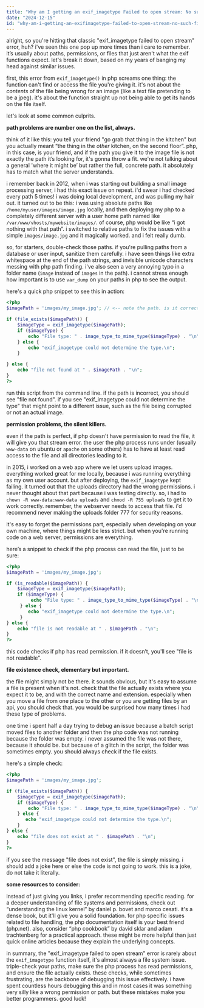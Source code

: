 ```yaml
---
title: "Why am I getting an exif_imagetype Failed to open stream: No such file or directory in?"
date: "2024-12-15"
id: "why-am-i-getting-an-exifimagetype-failed-to-open-stream-no-such-file-or-directory-in"
---
```


alright, so you're hitting that classic "exif_imagetype failed to open stream" error, huh? i've seen this one pop up more times than i care to remember. it’s usually about paths, permissions, or files that just aren't what the exif functions expect. let's break it down, based on my years of banging my head against similar issues.

first, this error from `exif_imagetype()` in php screams one thing: the function can't find or access the file you're giving it. it's not about the *contents* of the file being wrong for an image (like a text file pretending to be a jpeg). it's about the function straight up not being able to get its hands on the file itself.

let's look at some common culprits.

**path problems are number one on the list, always.**

think of it like this: you tell your friend "go grab that thing in the kitchen" but you actually meant “the thing in the *other* kitchen, on the second floor”. php, in this case, is your friend, and if the path you give it to the image file is not exactly the path it’s looking for, it's gonna throw a fit. we're not talking about a general 'where it might be’ but rather the full, concrete path. it absolutely has to match what the server understands.

i remember back in 2012, when i was starting out building a small image processing server, i had this exact issue on repeat. i'd swear i had checked every path 5 times! i was doing local development, and was pulling my hair out. it turned out to be this: i was using absolute paths like `/home/myuser/images/image.jpg` locally, and then deploying my php to a completely different server with a user home path named like `/var/www/vhosts/mywebsite/images/`. of course, php would be like “i got nothing with that path”. i switched to relative paths to fix the issues with a simple `images/image.jpg` and it magically worked. and i felt really dumb.

so, for starters, double-check those paths. if you're pulling paths from a database or user input, sanitize them carefully. i have seen things like extra whitespace at the end of the path strings, and invisible unicode characters messing with php path finding. i've also seen a very annoying typo in a folder name (`image` instead of `images` in the path). i cannot stress enough how important is to use `var_dump` on your paths in php to see the output.

here's a quick php snippet to see this in action:

```php
<?php
$imagePath = 'images/my_image.jpg'; // <-- note the path. is it correct?

if (file_exists($imagePath)) {
    $imageType = exif_imagetype($imagePath);
    if ($imageType) {
        echo "File type: " . image_type_to_mime_type($imageType) . "\n";
    } else {
        echo "exif_imagetype could not determine the type.\n";
    }

} else {
    echo "file not found at " . $imagePath . "\n";
}
?>
```

run this script from the command line. if the path is incorrect, you should see "file not found". if you see "exif_imagetype could not determine the type" that might point to a different issue, such as the file being corrupted or not an actual image.

**permission problems, the silent killers.**

even if the path is perfect, if php doesn't have permission to read the file, it will give you that stream error. the user the php process runs under (usually `www-data` on ubuntu or `apache` on some others) has to have at least read access to the file and all directories leading to it.

in 2015, i worked on a web app where we let users upload images. everything worked great for me locally, because i was running everything as my own user account. but after deploying, the `exif_imagetype` kept failing. it turned out that the uploads directory had the wrong permissions. i never thought about that part because i was testing directly. so, i had to `chown -R www-data:www-data uploads` and `chmod -R 755 uploads` to get it to work correctly. remember, the webserver needs to access that file. i'd recommend never making the uploads folder 777 for security reasons.

it's easy to forget the permissions part, especially when developing on your own machine, where things might be less strict. but when you're running code on a web server, permissions are everything.

here’s a snippet to check if the php process can read the file, just to be sure:

```php
<?php
$imagePath = 'images/my_image.jpg';

if (is_readable($imagePath)) {
    $imageType = exif_imagetype($imagePath);
    if ($imageType) {
         echo "File type: " . image_type_to_mime_type($imageType) . "\n";
     } else {
        echo "exif_imagetype could not determine the type.\n";
     }
} else {
    echo "file is not readable at " . $imagePath . "\n";
}
?>
```
this code checks if php has read permission. if it doesn’t, you'll see "file is not readable”.

**file existence check, elementary but important.**

the file might simply not be there. it sounds obvious, but it's easy to assume a file is present when it's not. check that the file actually exists where you expect it to be, and with the correct name and extension. especially when you move a file from one place to the other or you are getting files by an api, you should check that. you would be surprised how many times i had these type of problems.

one time i spent half a day trying to debug an issue because a batch script moved files to another folder and then the php code was not running because the folder was empty. i never assumed the file was not there, because it should be. but because of a glitch in the script, the folder was sometimes empty. you should always check if the file exists.

here's a simple check:

```php
<?php
$imagePath = 'images/my_image.jpg';

if (file_exists($imagePath)) {
    $imageType = exif_imagetype($imagePath);
    if ($imageType) {
        echo "File type: " . image_type_to_mime_type($imageType) . "\n";
    } else {
       echo "exif_imagetype could not determine the type.\n";
    }
} else {
    echo "file does not exist at " . $imagePath . "\n";
}
?>
```

if you see the message "file does not exist", the file is simply missing. i should add a joke here or else the code is not going to work. this is a joke, do not take it literally.

**some resources to consider:**

instead of just giving you links, i prefer recommending specific reading. for a deeper understanding of file systems and permissions, check out “understanding the linux kernel” by daniel p. bovet and marco cesati. it's a dense book, but it'll give you a solid foundation. for php specific issues related to file handling, the php documentation itself is your best friend (php.net). also, consider “php cookbook” by david sklar and adam trachtenberg for a practical approach. these might be more helpful than just quick online articles because they explain the underlying concepts.

in summary, the "exif_imagetype failed to open stream" error is rarely about the `exif_imagetype` function itself, it's almost always a file system issue. triple-check your paths, make sure the php process has read permissions, and ensure the file actually exists. these checks, while sometimes frustrating, are the backbone of debugging this issue effectively. i have spent countless hours debugging this and in most cases it was something very silly like a wrong permission or path. but these mistakes make you better programmers. good luck!

